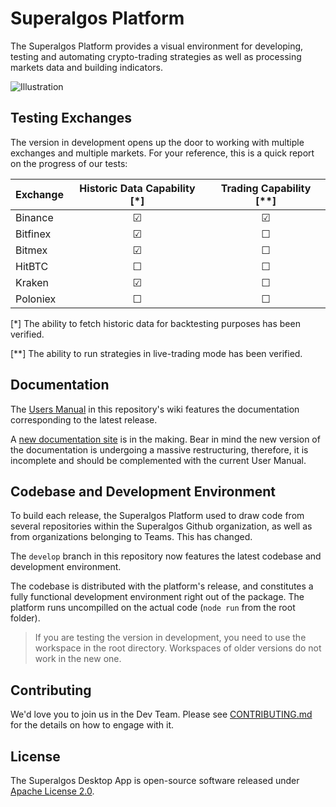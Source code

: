 # Superalgos Platform

The Superalgos Platform provides a visual environment for developing, testing and automating crypto-trading strategies as well as processing markets data and building indicators.

![Illustration](https://user-images.githubusercontent.com/13994516/63528460-4550ae80-c503-11e9-8db6-22995e0b9c16.gif)

## Testing Exchanges

The version in development opens up the door to working with multiple exchanges and multiple markets. For your reference, this is a quick report on the progress of our tests:

| Exchange | Historic Data Capability [*] | Trading Capability [**] |
| :--- | :---: | :---: | 
| Binance | &#x2611; | &#x2611; |
| Bitfinex | &#x2611; | &#x2610; |
| Bitmex | &#x2611; | &#x2610; |
| HitBTC | &#x2610; | &#x2610; |
| Kraken | &#x2611; | &#x2610; |
| Poloniex | &#x2610; | &#x2610; |

[*] The ability to fetch historic data for backtesting purposes has been verified.

[**] The ability to run strategies in live-trading mode has been verified.

## Documentation

The [Users Manual](https://github.com/Superalgos/Platform/wiki) in this repository's wiki features the documentation corresponding to the latest release.

A [new documentation site](https://superalgos.github.io/Documentation/) is in the making. Bear in mind the new version of the documentation is undergoing a massive restructuring, therefore, it is incomplete and should be complemented with the current User Manual.

## Codebase and Development Environment

To build each release, the Superalgos Platform used to draw code from several repositories within the Superalgos Github organization, as well as from organizations belonging to Teams. This has changed.

The ```develop``` branch in this repository now features the latest codebase and development environment.  

The codebase is distributed with the platform's release, and constitutes a fully functional development environment right out of the package. The platform runs uncompilled on the actual code (```node run``` from the root folder).

> If you are testing the version in development, you need to use the workspace in the root directory. Workspaces of older versions do not work in the new one.

## Contributing

We'd love you to join us in the Dev Team. Please see [CONTRIBUTING.md](CONTRIBUTING.md) for the details on how to engage with it.

## License

The Superalgos Desktop App is open-source software released under [Apache License 2.0](LICENSE).
